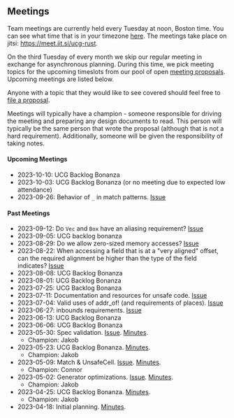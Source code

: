 ## Meetings

Team meetings are currently held every Tuesday at noon, Boston time. You can see what time that is
in your timezone [here](https://everytimezone.com/s/53a200c0). The meetings take place on jitsi:
<https://meet.jit.si/ucg-rust>.

On the third Tuesday of every month we skip our regular meeting in exchange for asynchronous
planning. During this time, we pick meeting topics for the upcoming timeslots from our pool of open
[meeting proposals]. Upcoming meetings are listed below.

[meeting proposals]: https://github.com/rust-lang/opsem-team/issues?q=is%3Aissue+is%3Aopen+label%3Ameeting-proposal

Anyone with a topic that they would like to see covered should feel free to [file a
proposal][meeting template].

[meeting template]: https://github.com/rust-lang/opsem-team/issues/new?assignees=&labels=meeting-proposal&template=meeting_proposal.md&title=%28My+meeting+proposal%29

Meetings will typically have a champion - someone responsible for driving the meeting and preparing
any design documents to read. This person will typically be the same person that wrote the proposal
(although that is not a hard requirement). Additionally, someone will be given the responsibility of
taking notes.


#### Upcoming Meetings

* 2023-10-10: UCG Backlog Bonanza
* 2023-10-03: UCG Backlog Bonanza (or no meeting due to expected low attendance)
* 2023-09-26: Behavior of `_` in match patterns. [Issue](https://github.com/rust-lang/opsem-team/issues/16)

#### Past Meetings

* 2023-09-12: Do `Vec` and `Box` have an aliasing requirement? [Issue](https://github.com/rust-lang/opsem-team/issues/14)
* 2023-09-05: UCG backlog bonanza
* 2023-08-29: Do we allow zero-sized memory accesses? [Issue](https://github.com/rust-lang/opsem-team/issues/12)
* 2023-08-22: When accessing a field that is at a "very aligned" offset, can the required alignment be higher than the type of the field indicates? [Issue](https://github.com/rust-lang/opsem-team/issues/11)
* 2023-08-08: UCG Backlog Bonanza
* 2023-08-01: UCG Backlog Bonanza
* 2023-07-25: UCG Backlog Bonanza
* 2023-07-11: Documentation and resources for unsafe code. [Issue](https://github.com/rust-lang/opsem-team/issues/4)
* 2023-07-04: Valid uses of addr_of! (and requirements of places). [Issue](https://github.com/rust-lang/opsem-team/issues/9)
* 2023-06-27: inbounds requirements. [Issue](https://github.com/rust-lang/opsem-team/issues/10)
* 2023-06-13: UCG Backlog Bonanza
* 2023-06-06: UCG Backlog Bonanza
* 2023-05-30: Spec validation. [Issue](https://github.com/rust-lang/opsem-team/issues/7). [Minutes](https://hackmd.io/ty4NFkQfQjunJn_qTowOtw).
    * Champion: Jakob
* 2023-05-23: UCG Backlog Bonanza. [Minutes](https://hackmd.io/@2S4Crel_Q9OwC_vamlwXmw/HyUe4w5rh/edit).
    * Champion: Jakob
* 2023-05-09: Match & UnsafeCell. [Issue](https://github.com/rust-lang/opsem-team/issues/5). [Minutes](https://hackmd.io/@wSaA8OrrSQ2SlegMvA6e6A/By6wL4mNh/edit).
    * Champion: Connor
* 2023-05-02: Generator optimizations. [Issue](https://github.com/rust-lang/opsem-team/issues/3). [Minutes](https://hackmd.io/@2S4Crel_Q9OwC_vamlwXmw/SJYzJNi72).
    * Champion: Jakob
* 2023-04-25: UCG Backlog Bonanza. [Minutes](https://hackmd.io/@2S4Crel_Q9OwC_vamlwXmw/ByeNxbHXh).
    * Champion: Jakob
* 2023-04-18: Initial planning. [Minutes](https://hackmd.io/qNSeMDDGTTGMki1qzDEurA).
